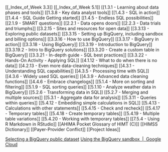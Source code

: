 [[_Index_of_Week 3.3]]
[[_Index_of_Week 5.1]]
[[1.3.1 - Learning about data phases and tools]]
[[1.3.8 - Key data analyst tools]]
[[1.4.3 - SQL in action]]
[[1.4.4 - SQL Guide Getting started]]
[[1.4.5 - Endless SQL possibilities]]
[[2.1.9 - SMART questions]]
[[2.2.1 - Data opens doors]]
[[2.2.3 - Data trials and triumphs]]
[[3.2.15 - Sites and resources for open data]]
[[3.3.13 - Exploring public datasets]]
[[3.3.15 - Setting up BigQuery, including sandbox and billing options]]
[[3.3.16 - How to use BigQuery]]
[[3.3.17 - BigQuery in action]]
[[3.3.18 - Using BigQuery]]
[[3.3.19 - Introduction to BigQuery]]
[[3.3.19.2 - Intro to BigQuery solutions]]
[[3.3.20 - Create a custom table in BigQuery]]
[[3.3.21 - In-depth guide - SQL best practices]]
[[3.3.22 - Hands-On Activity - Applying SQL]]
[[4.1.12 - What to do when there is no data]]
[[4.2.13 - Even more data-cleaning techniques]]
[[4.3.1 - Understanding SQL capabilities]]
[[4.3.5 - Processing time with SQL]]
[[4.3.6 - Widely used SQL queries]]
[[4.3.9 - Advanced data cleaning functions]]
[[4.4.6 - Embrace changelogs]]
[[5.1.4 - More on sorting and filtering]]
[[5.1.9 - SQL sorting queries]]
[[5.1.10 - Analyze weather data in BigQuery]]
[[5.2.6 - Transforming data in SQL]]
[[5.2.7 - Merging and multiple sources]]
[[5.3.1 - Aggregate data for analysis]]
[[5.3.11 - Queries within queries]]
[[5.4.12 - Embedding simple calculations in SQL]]
[[5.4.13 - Calculations with other statements]]
[[5.4.15 - Check and recheck]]
[[5.4.17 - Temporary tables]]
[[5.4.18 - Create temporary tables]]
[[5.4.19 - Multiple table variations]]
[[5.4.20 - Working with temporary tables]]
[[7.5.4 - Using R Markdown in RStudio]]
[[AHIMA Pocket Glossary of HIMT (C)]]
[[HIMSS Dictionary]]
[[Payer-Provider Conflict]]
[[Project Ideas]]

[Selecting a BigQuery public dataset](https://scribehow.com/shared/Selecting-a-BigQuery-public-dataset__Qr3pplQVTOC7rn6HXRTZJw)
[Using the BigQuery sandbox  |  Google Cloud](https://cloud.google.com/bigquery/docs/sandbox?hl=en_US)